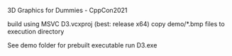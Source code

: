 3D Graphics for Dummies - CppCon2021

build using MSVC D3.vcxproj (best: release x64) copy demo/*.bmp files to execution directory

See demo folder for prebuilt executable run D3.exe

